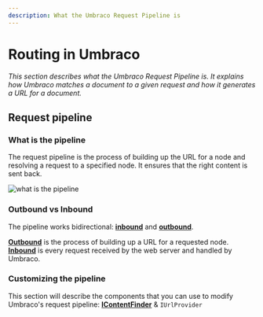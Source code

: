 ```yaml
---
description: What the Umbraco Request Pipeline is
---
```


# Routing in Umbraco

_This section describes what the Umbraco Request Pipeline is. It explains how Umbraco matches a document to a given request and how it generates a URL for a document._

## Request pipeline

### What is the pipeline

The request pipeline is the process of building up the URL for a node and resolving a request to a specified node. It ensures that the right content is sent back.

![what is the pipeline](images/what-is-the-pipeline.png)

### Outbound vs Inbound

The pipeline works bidirectional: [**inbound**](inbound-pipeline.md) and [**outbound**](outbound-pipeline.md).

[**Outbound**](outbound-pipeline.md) is the process of building up a URL for a requested node. [**Inbound**](inbound-pipeline.md) is every request received by the web server and handled by Umbraco.

### Customizing the pipeline

This section will describe the components that you can use to modify Umbraco's request pipeline: [**IContentFinder**](icontentfinder.md) & `IUrlProvider`
